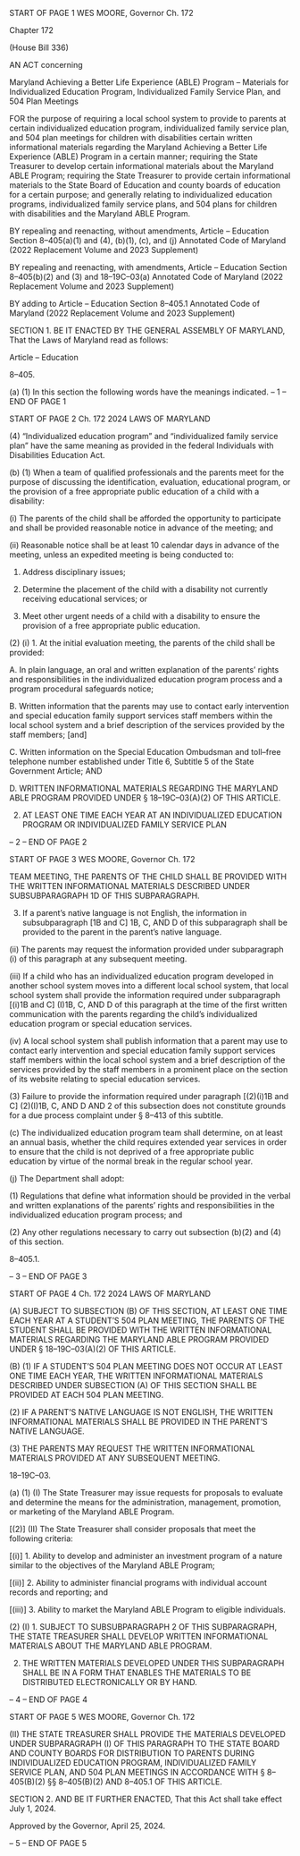 START OF PAGE 1
WES MOORE, Governor Ch. 172

Chapter 172

(House Bill 336)

AN ACT concerning

Maryland Achieving a Better Life Experience (ABLE) Program – Materials for
Individualized Education Program, Individualized Family Service Plan, and 504
Plan Meetings

FOR the purpose of requiring a local school system to provide to parents at certain
individualized education program, individualized family service plan, and 504 plan
meetings for children with disabilities certain written informational materials
regarding the Maryland Achieving a Better Life Experience (ABLE) Program in a
certain manner; requiring the State Treasurer to develop certain informational
materials about the Maryland ABLE Program; requiring the State Treasurer to
provide certain informational materials to the State Board of Education and county
boards of education for a certain purpose; and generally relating to individualized
education programs, individualized family service plans, and 504 plans for children
with disabilities and the Maryland ABLE Program.

BY repealing and reenacting, without amendments,
Article – Education
Section 8–405(a)(1) and (4), (b)(1), (c), and (j)
Annotated Code of Maryland
(2022 Replacement Volume and 2023 Supplement)

BY repealing and reenacting, with amendments,
Article – Education
Section 8–405(b)(2) and (3) and 18–19C–03(a)
Annotated Code of Maryland
(2022 Replacement Volume and 2023 Supplement)

BY adding to
Article – Education
Section 8–405.1
Annotated Code of Maryland
(2022 Replacement Volume and 2023 Supplement)

SECTION 1. BE IT ENACTED BY THE GENERAL ASSEMBLY OF MARYLAND,
That the Laws of Maryland read as follows:

Article – Education

8–405.

(a) (1) In this section the following words have the meanings indicated.
– 1 –
END OF PAGE 1

START OF PAGE 2
Ch. 172 2024 LAWS OF MARYLAND

(4) “Individualized education program” and “individualized family service
plan” have the same meaning as provided in the federal Individuals with Disabilities
Education Act.

(b) (1) When a team of qualified professionals and the parents meet for the
purpose of discussing the identification, evaluation, educational program, or the provision
of a free appropriate public education of a child with a disability:

(i) The parents of the child shall be afforded the opportunity to
participate and shall be provided reasonable notice in advance of the meeting; and

(ii) Reasonable notice shall be at least 10 calendar days in advance
of the meeting, unless an expedited meeting is being conducted to:

1. Address disciplinary issues;

2. Determine the placement of the child with a disability not
currently receiving educational services; or

3. Meet other urgent needs of a child with a disability to
ensure the provision of a free appropriate public education.

(2) (i) 1. At the initial evaluation meeting, the parents of the child
shall be provided:

A. In plain language, an oral and written explanation of the
parents’ rights and responsibilities in the individualized education program process and a
program procedural safeguards notice;

B. Written information that the parents may use to contact
early intervention and special education family support services staff members within the
local school system and a brief description of the services provided by the staff members;
[and]

C. Written information on the Special Education
Ombudsman and toll–free telephone number established under Title 6, Subtitle 5 of the
State Government Article; AND

D. WRITTEN INFORMATIONAL MATERIALS REGARDING
THE MARYLAND ABLE PROGRAM PROVIDED UNDER § 18–19C–03(A)(2) OF THIS
ARTICLE.

2. AT LEAST ONE TIME EACH YEAR AT AN
INDIVIDUALIZED EDUCATION PROGRAM OR INDIVIDUALIZED FAMILY SERVICE PLAN

– 2 –
END OF PAGE 2

START OF PAGE 3
WES MOORE, Governor Ch. 172

TEAM MEETING, THE PARENTS OF THE CHILD SHALL BE PROVIDED WITH THE
WRITTEN INFORMATIONAL MATERIALS DESCRIBED UNDER SUBSUBPARAGRAPH 1D
OF THIS SUBPARAGRAPH.

3. If a parent’s native language is not English, the
information in subsubparagraph [1B and C] 1B, C, AND D of this subparagraph shall be
provided to the parent in the parent’s native language.

(ii) The parents may request the information provided under
subparagraph (i) of this paragraph at any subsequent meeting.

(iii) If a child who has an individualized education program
developed in another school system moves into a different local school system, that local
school system shall provide the information required under subparagraph [(i)1B and C]
(I)1B, C, AND D of this paragraph at the time of the first written communication with the
parents regarding the child’s individualized education program or special education
services.

(iv) A local school system shall publish information that a parent
may use to contact early intervention and special education family support services staff
members within the local school system and a brief description of the services provided by
the staff members in a prominent place on the section of its website relating to special
education services.

(3) Failure to provide the information required under paragraph [(2)(i)1B
and C] (2)(I)1B, C, AND D AND 2 of this subsection does not constitute grounds for a due
process complaint under § 8–413 of this subtitle.

(c) The individualized education program team shall determine, on at least an
annual basis, whether the child requires extended year services in order to ensure that the
child is not deprived of a free appropriate public education by virtue of the normal break in
the regular school year.

(j) The Department shall adopt:

(1) Regulations that define what information should be provided in the
verbal and written explanations of the parents’ rights and responsibilities in the
individualized education program process; and

(2) Any other regulations necessary to carry out subsection (b)(2) and (4) of
this section.

8–405.1.

– 3 –
END OF PAGE 3

START OF PAGE 4
Ch. 172 2024 LAWS OF MARYLAND

(A) SUBJECT TO SUBSECTION (B) OF THIS SECTION, AT LEAST ONE TIME
EACH YEAR AT A STUDENT’S 504 PLAN MEETING, THE PARENTS OF THE STUDENT
SHALL BE PROVIDED WITH THE WRITTEN INFORMATIONAL MATERIALS REGARDING
THE MARYLAND ABLE PROGRAM PROVIDED UNDER § 18–19C–03(A)(2) OF THIS
ARTICLE.

(B) (1) IF A STUDENT’S 504 PLAN MEETING DOES NOT OCCUR AT LEAST
ONE TIME EACH YEAR, THE WRITTEN INFORMATIONAL MATERIALS DESCRIBED
UNDER SUBSECTION (A) OF THIS SECTION SHALL BE PROVIDED AT EACH 504 PLAN
MEETING.

(2) IF A PARENT’S NATIVE LANGUAGE IS NOT ENGLISH, THE WRITTEN
INFORMATIONAL MATERIALS SHALL BE PROVIDED IN THE PARENT’S NATIVE
LANGUAGE.

(3) THE PARENTS MAY REQUEST THE WRITTEN INFORMATIONAL
MATERIALS PROVIDED AT ANY SUBSEQUENT MEETING.

18–19C–03.

(a) (1) (I) The State Treasurer may issue requests for proposals to evaluate
and determine the means for the administration, management, promotion, or marketing of
the Maryland ABLE Program.

[(2)] (II) The State Treasurer shall consider proposals that meet the
following criteria:

[(i)] 1. Ability to develop and administer an investment program
of a nature similar to the objectives of the Maryland ABLE Program;

[(ii)] 2. Ability to administer financial programs with individual
account records and reporting; and

[(iii)] 3. Ability to market the Maryland ABLE Program to eligible
individuals.

(2) (I) 1. SUBJECT TO SUBSUBPARAGRAPH 2 OF THIS
SUBPARAGRAPH, THE STATE TREASURER SHALL DEVELOP WRITTEN
INFORMATIONAL MATERIALS ABOUT THE MARYLAND ABLE PROGRAM.

2. THE WRITTEN MATERIALS DEVELOPED UNDER THIS
SUBPARAGRAPH SHALL BE IN A FORM THAT ENABLES THE MATERIALS TO BE
DISTRIBUTED ELECTRONICALLY OR BY HAND.

– 4 –
END OF PAGE 4

START OF PAGE 5
WES MOORE, Governor Ch. 172

(II) THE STATE TREASURER SHALL PROVIDE THE MATERIALS
DEVELOPED UNDER SUBPARAGRAPH (I) OF THIS PARAGRAPH TO THE STATE BOARD
AND COUNTY BOARDS FOR DISTRIBUTION TO PARENTS DURING INDIVIDUALIZED
EDUCATION PROGRAM, INDIVIDUALIZED FAMILY SERVICE PLAN, AND 504 PLAN
MEETINGS IN ACCORDANCE WITH § 8–405(B)(2) §§ 8–405(B)(2) AND 8–405.1 OF THIS
ARTICLE.

SECTION 2. AND BE IT FURTHER ENACTED, That this Act shall take effect July
1, 2024.

Approved by the Governor, April 25, 2024.

– 5 –
END OF PAGE 5